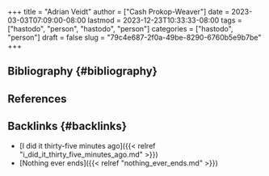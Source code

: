 +++
title = "Adrian Veidt"
author = ["Cash Prokop-Weaver"]
date = 2023-03-03T07:09:00-08:00
lastmod = 2023-12-23T10:33:33-08:00
tags = ["hastodo", "person", "hastodo", "person"]
categories = ["hastodo", "person"]
draft = false
slug = "79c4e687-2f0a-49be-8290-6760b5e9b7be"
+++

## Bibliography {#bibliography}

## References

<style>.csl-entry{text-indent: -1.5em; margin-left: 1.5em;}</style><div class="csl-bib-body">
</div>



## Backlinks {#backlinks}

-   [I did it thirty-five minutes ago]({{< relref "i_did_it_thirty_five_minutes_ago.md" >}})
-   [Nothing ever ends]({{< relref "nothing_ever_ends.md" >}})
